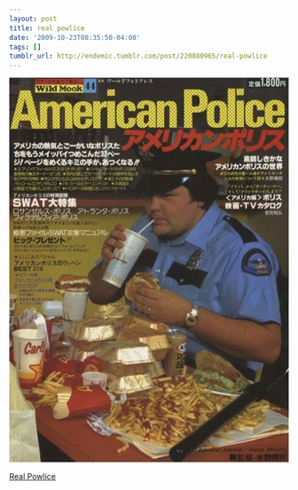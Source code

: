 ```yaml
---
layout: post
title: real powlice
date: '2009-10-23T08:35:50-04:00'
tags: []
tumblr_url: http://endemic.tumblr.com/post/220880965/real-powlice
---
```

 ![](/tumblr_files/tumblr_krywbqQyNd1qz9neko1_540.jpg)  

[Real Powlice](http://www.buzzfeed.com/bwgan/real-powlice-lpl)


